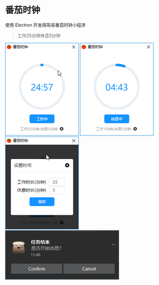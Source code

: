 
# 番茄时钟

使用 Electron 开发得简易番茄时钟小程序
> 工作25分钟休息5分钟

![work](./images/work.png)
![rest](./images/rest.png)
![setting](./images/set.png)
![confirm](./images/confirm.png)